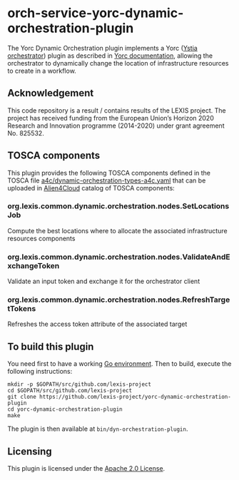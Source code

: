# orch-service-yorc-dynamic-orchestration-plugin

The Yorc Dynamic Orchestration plugin implements a Yorc ([Ystia orchestrator](https://github.com/ystia/yorc/)) plugin as described in [Yorc documentation](https://yorc.readthedocs.io/en/latest/plugins.html), allowing the orchestrator
to dynamically change the location of infrastructure resources to create in a workflow.

## Acknowledgement
This code repository is a result / contains results of the LEXIS project. The project has received funding from the European Union’s Horizon 2020 Research and Innovation programme (2014-2020) under grant agreement No. 825532.

## TOSCA components

This plugin provides the following TOSCA components defined in the TOSCA file [a4c/dynamic-orchestration-types-a4c.yaml](a4c/dynamic-orchestration-types-a4c.yaml)
that can be uploaded in [Alien4Cloud](https://alien4cloud.github.io/) catalog of TOSCA components:

### org.lexis.common.dynamic.orchestration.nodes.SetLocationsJob
Compute the best locations where to allocate the associated infrastructure resources components

### org.lexis.common.dynamic.orchestration.nodes.ValidateAndExchangeToken
Validate an input token and exchange it for the orchestrator client

### org.lexis.common.dynamic.orchestration.nodes.RefreshTargetTokens
Refreshes the access token attribute of the associated target

## To build this plugin

You need first to have a working [Go environment](https://golang.org/doc/install).
Then to build, execute the following instructions:

```
mkdir -p $GOPATH/src/github.com/lexis-project
cd $GOPATH/src/github.com/lexis-project
git clone https://github.com/lexis-project/yorc-dynamic-orchestration-plugin
cd yorc-dynamic-orchestration-plugin
make
```

The plugin is then available at `bin/dyn-orchestration-plugin`.

## Licensing

This plugin is licensed under the [Apache 2.0 License](LICENSE).

